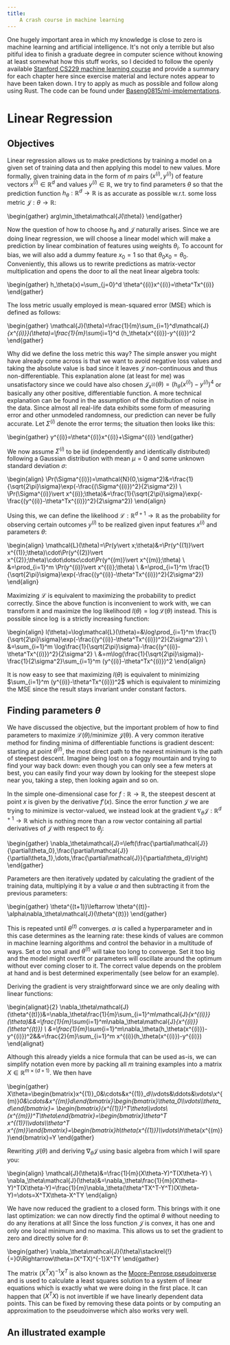 ```yaml
---
title:
    A crash course in machine learning
---
```


One hugely important area in which my knowledge is close to zero is machine
learning and artificial intelligence. It's not only a terrible but also pitiful
idea to finish a graduate degree in computer science without knowing at least
somewhat how this stuff works, so I decided to follow the openly available
[Stanford CS229 machine learning
course](https://www.youtube.com/watch?v=jGwO_UgTS7I) and provide a summary for
each chapter here since exercise material and lecture notes appear to have been
taken down. I try to apply as much as possible and follow along using Rust. The
code can be found under
[Baseng0815/ml-implementations](https://github.com/Baseng0815/ml-implementations).

# Linear Regression

## Objectives

Linear regression allows us to make predictions by training a model on a given
set of training data and then applying this model to new values. More formally,
given training data in the form of $m$ pairs $(x^{(i)},y^{(i)})$ of feature
vectors $x^{(i)}\in\mathbb{R}^d$ and values $y^{(i)}\in\mathbb{R}$, we try to
find parameters $\theta$ so that the prediction function
$h_\theta:\mathbb{R}^d\rightarrow\mathbb{R}$ is as accurate as possible w.r.t.
some loss metric $\mathcal{J}:\theta\rightarrow\mathbb{R}$:

\begin{gather}
    arg\min_\theta\mathcal{J(\theta)}
\end{gather}

Now the question of how to choose $h_\theta$ and $\mathcal{J}$ naturally
arises. Since we are doing linear regression, we will choose a linear model
which will make a prediction by linear combination of features using weights
$\theta_i$. To account for bias, we will also add a dummy feature $x_0=1$ so
that $\theta_0 x_0=\theta_0$. Conveniently, this allows us to rewrite
predictions as matrix-vector multiplication and opens the door to all the neat
linear algebra tools:

\begin{gather}
    h_\theta(x)=\sum_{j=0}^d \theta^{(i)}x^{(i)}=\theta^Tx^{(i)}
\end{gather}

The loss metric usually employed is mean-squared error (MSE) which is defined
as follows:

\begin{gather}
    \mathcal{J}(\theta)=\frac{1}{m}\sum_{i=1}^d\mathcal{J}_{x^{(i)}}(\theta)=\frac{1}{m}\sum_{i=1}^d (h_\theta(x^{(i)})-y^{(i)})^2
\end{gather}

Why did we define the loss metric this way? The simple answer you might have
already come across is that we want to avoid negative loss values and taking the
absolute value is bad since it leaves $\mathcal{J}$ non-continuous and thus
non-differentiable. This explanation alone (at least for me) was unsatisfactory
since we could have also chosen
$\mathcal{J}_{x^{(i)}}(\theta)=(h_\theta(x^{(i)})-y^{(i)})^4$ or basically any
other positive, differentiable function. A more technical explanation can be
found in the assumption of the distribution of noise in the data. Since almost
all real-life data exhibits some form of measuring error and other unmodeled
randomness, our prediction can never be fully accurate. Let $\Sigma^{(i)}$
denote the error terms; the situation then looks like this:

\begin{gather}
    y^{(i)}=\theta^{(i)}x^{(i)}+\Sigma^{(i)}
\end{gather}

We now assume $\Sigma^{(i)}$ to be iid (independently and identically
distributed) following a Gaussian distribution with mean $\mu=0$ and some
unknown standard deviation $\sigma$:

\begin{align}
    \Pr(\Sigma^{(i)})=\mathcal{N}(0,\sigma^2)&=\frac{1}{\sqrt{2\pi}\sigma}\exp(-\frac{(\Sigma^{(i)})^2}{2\sigma^2}) \\
    \Pr(\Sigma^{(i)}\vert x^{(i)};\theta)&=\frac{1}{\sqrt{2\pi}\sigma}\exp(-\frac{(y^{(i)}-\theta^Tx^{(i)})^2}{2\sigma^2})
\end{align}

Using this, we can define the likelihood $\mathcal{L}:\mathbb{R}^{d+1}\rightarrow\mathbb{R}$
as the probability for observing certain outcomes $y^{(i)}$ to be realized
given input features $x^{(i)}$ and parameters $\theta$:

\begin{align}
    \mathcal{L}(\theta)=\Pr(y\vert x;\theta)&=\Pr(y^{(1)}\vert x^{(1)};\theta)\cdot\Pr(y^{(2)}\vert x^{(2)};\theta)\cdot\dotsc\cdot\Pr(y^{(m)}\vert x^{(m)};\theta) \\
                                            &=\prod_{i=1}^m \Pr(y^{(i)}\vert x^{(i)};\theta) \\
                                            &=\prod_{i=1}^m \frac{1}{\sqrt{2\pi}\sigma}\exp(-\frac{(y^{(i)}-\theta^Tx^{(i)})^2}{2\sigma^2})
\end{align}

Maximizing $\mathcal{L}$ is equivalent to maximizing the probability to predict
correctly. Since the above function is inconvenient to work with, we can
transform it and maximize the log likelihood
$l(\theta)=\log\mathcal{L}(\theta)$ instead. This is possible since $\log$ is a
strictly increasing function:

\begin{align}
l(\theta)=\log\mathcal{L}(\theta)=&\log\prod_{i=1}^m \frac{1}{\sqrt{2\pi}\sigma}\exp(-\frac{(y^{(i)}-\theta^Tx^{(i)})^2}{2\sigma^2}) \\
                                  &=\sum_{i=1}^m \log\frac{1}{\sqrt{2\pi}\sigma}-\frac{(y^{(i)}-\theta^Tx^{(i)})^2}{2\sigma^2} \\
                                  &=m\log(\frac{1}{\sqrt{2\pi}\sigma})-\frac{1}{2\sigma^2}\sum_{i=1}^m (y^{(i)}-\theta^Tx^{(i)})^2
\end{align}

It is now easy to see that maximizing $l(\theta)$ is equivalent to minimizing
$\sum_{i=1}^m (y^{(i)}-\theta^Tx^{(i)})^2$ which is equivalent to minimizing
the MSE since the result stays invariant under constant factors.

## Finding parameters $\theta$

We have discussed the objective, but the important problem of how to find
parameters to maximize $\mathcal{L}(\theta)$/minimize $\mathcal{J(\theta)}$. A
very common iterative method for finding minima of differentiable functions is
gradient descent: starting at point $\theta^{(t)}$, the most direct path to the
nearest minimum is the path of steepest descent. Imagine being lost on a foggy
mountain and trying to find your way back down: even though you can only see a
few meters at best, you can easily find your way down by looking for the
steepest slope near you, taking a step, then looking again and so on.

In the simple one-dimensional case for $f:\mathbb{R}\rightarrow\mathbb{R}$, the
steepest descent at point $x$ is given by the derivative $f'(x)$. Since the
error function $\mathcal{J}$ we are trying to minimize is vector-valued, we
instead look at the gradient
$\nabla_\theta\mathcal{J}:\mathbb{R}^{d+1}\rightarrow\mathbb{R}$ which is
nothing more than a row vector containing all partial derivatives of
$\mathcal{J}$ with respect to $\theta_j$:

\begin{gather}
    \nabla_\theta\mathcal{J}=\left(\frac{\partial\mathcal{J}}{\partial\theta_0},\frac{\partial\mathcal{J}}{\partial\theta_1},\dots,\frac{\partial\mathcal{J}}{\partial\theta_d}\right)
\end{gather}

Parameters are then iteratively updated by calculating the gradient of the
training data, multiplying it by a value $\alpha$ and then subtracting it from
the previous parameters:

\begin{gather}
    \theta^{(t+1)}\leftarrow \theta^{(t)}-\alpha\nabla_\theta\mathcal{J}(\theta^{(t)})
\end{gather}

This is repeated until $\theta^{(t)}$ converges. $\alpha$ is called a
hyperparameter and in this case determines as the learning rate: these kinds of
values are common in machine learning algorithms and control the behavior in a
multitude of ways. Set $\alpha$ too small and $\theta^{(t)}$ will take too long
to converge. Set it too big and the model might overfit or parameters will
oscillate around the optimum without ever coming closer to it. The correct
value depends on the problem at hand and is best determined experimentally (see
below for an example).

Deriving the gradient is very straightforward since we are only dealing with
linear functions:

\begin{alignat}{2}
    \nabla_\theta\mathcal{J}(\theta^{(t)})&=\nabla_\theta\frac{1}{m}\sum_{i=1}^m\mathcal{J}_{x^{(i)}}(\theta)&&=\frac{1}{m}\sum_{i=1}^m\nabla_\theta\mathcal{J}_{x^{(i)}}(\theta^{(t)}) \\
                                          &=\frac{1}{m}\sum_{i=1}^m\nabla_\theta(h_\theta(x^{(i)})-y^{(i)})^2&&=\frac{2}{m}\sum_{i=1}^m x^{(i)}(h_\theta(x^{(i)})-y^{(i)})
\end{alignat}

Although this already yields a nice formula that can be used as-is, we can
simplify notation even more by packing all $m$ training examples into a matrix
$X\in\mathbb{R}^{m\times (d+1)}$. We then have

\begin{gather}
    X\theta=\begin{bmatrix}x^{(1)}_0&\cdots&x^{(1)}_d\\\vdots&\ddots&\vdots\\x^{(m)}_0&\cdots&x^{(m)}_d\end{bmatrix}\begin{bmatrix}\theta_0\\\vdots\\\theta_d\end{bmatrix}=
    \begin{bmatrix}(x^{(1)})^T\theta\\\vdots\\(x^{(m)})^T\theta\end{bmatrix}=\begin{bmatrix}\theta^T x^{(1)}\\\vdots\\\theta^T x^{(m)}\end{bmatrix}=\begin{bmatrix}h_\theta(x^{(1)})\\\vdots\\h_\theta(x^{(m)})\end{bmatrix}=Y
\end{gather}

Rewriting $\mathcal{J}(\theta)$ and deriving $\nabla_\theta\mathcal{J}$ using
basic algebra from which I will spare you:

\begin{align}
    \mathcal{J}(\theta)&=\frac{1}{m}(X\theta-Y)^T(X\theta-Y) \\
    \nabla_\theta\mathcal{J}(\theta)&=\nabla_\theta\frac{1}{m}(X\theta-Y)^T(X\theta-Y)=\frac{1}{m}\nabla_\theta(\theta^TX^T-Y^T)(X\theta-Y)=\dots=X^TX\theta-X^TY
\end{align}

We have now reduced the gradient to a closed form. This brings with it one last
optimization: we can now directly find the optimal $\theta$ without needing to
do any iterations at all! Since the loss function $\mathcal{J}$ is convex, it
has one and only one local minimum and no maxima. This allows us to set the
gradient to zero and directly solve for $\theta$:

\begin{gather}
    \nabla_\theta\mathcal{J}(\theta)\stackrel{!}{=}0\Rightarrow\theta=(X^TX)^{-1}X^TY
\end{gather}

The matrix $(X^TX)^{-1}X^T$ is also known as the [Moore-Penrose
pseudoinverse](https://en.wikipedia.org/wiki/Moore%E2%80%93Penrose_inverse) and
is used to calculate a least squares solution to a system of linear equations
which is exactly what we were doing in the first place. It can happen that
$(X^TX)$ is not invertible if we have linearly dependent data points. This can
be fixed by removing these data points or by computing an approximation to the
pseudoinverse which also works very well.

## An illustrated example


